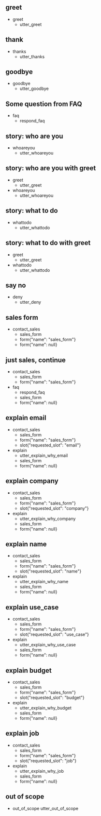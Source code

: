 ## greet
* greet
  - utter_greet

## thank
* thanks
  - utter_thanks

## goodbye
* goodbye
  - utter_goodbye
  
## Some question from FAQ
* faq
    - respond_faq
    
## story: who are you
* whoareyou
    - utter_whoareyou
    
## story: who are you with greet
* greet
    - utter_greet
* whoareyou
    - utter_whoareyou
    
## story: what to do
* whattodo
    - utter_whattodo
    
## story: what to do with greet
* greet
    - utter_greet
* whattodo
    - utter_whattodo
    
## say no 
* deny
    - utter_deny
    
## sales form
* contact_sales
    - sales_form                   <!--运行sales_form Action-->
    - form{"name": "sales_form"}   <!--激活这个form-->
    - form{"name": null}           <!--停用这个form-->

## just sales, continue
* contact_sales
    - sales_form
    - form{"name": "sales_form"}
* faq
    - respond_faq
    - sales_form
    - form{"name": null}
    
## explain email
* contact_sales
    - sales_form
    - form{"name": "sales_form"}
    - slot{"requested_slot": "email"}
* explain
    - utter_explain_why_email
    - sales_form
    - form{"name": null}

## explain company
* contact_sales
    - sales_form
    - form{"name": "sales_form"}
    - slot{"requested_slot": "company"}
* explain
    - utter_explain_why_company
    - sales_form
    - form{"name": null}
    
## explain name
* contact_sales
    - sales_form
    - form{"name": "sales_form"}
    - slot{"requested_slot": "name"}
* explain
    - utter_explain_why_name
    - sales_form
    - form{"name": null}
    
## explain use_case
* contact_sales
    - sales_form
    - form{"name": "sales_form"}
    - slot{"requested_slot": "use_case"}
* explain
    - utter_explain_why_use_case
    - sales_form
    - form{"name": null}

## explain budget
* contact_sales
    - sales_form
    - form{"name": "sales_form"}
    - slot{"requested_slot": "budget"}
* explain
    - utter_explain_why_budget
    - sales_form
    - form{"name": null}
    
## explain job
* contact_sales
    - sales_form
    - form{"name": "sales_form"}
    - slot{"requested_slot": "job"}
* explain
    - utter_explain_why_job
    - sales_form
    - form{"name": null}
   
## out of scope
* out_of_scope
  utter_out_of_scope